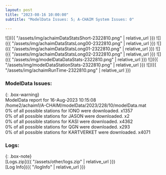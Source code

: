 ```yaml
---
layout: post
title: "2023-08-16 10:00:00"
subtitle: "ModelData Issues: 5; A-CHAIM System Issues: 0"

---
```


![]({{ "/assets/img/achaimDataStatsShort-2322810.png" | relative_url }})
![]({{ "/assets/img/achaimDataStatsLong00-2322810.png" | relative_url }})
![]({{ "/assets/img/achaimDataStatsLong01-2322810.png" | relative_url }})
![]({{ "/assets/img/achaimDataStatsLong02-2322810.png" | relative_url }})
![]({{ "/assets/img/modelDataDataStats-2322810.png" | relative_url }})
![]({{ "/assets/img/modelDataStationStats-2322810.png" | relative_url }})
![]({{ "/assets/img/achaimRunTime-2322810.png" | relative_url }})


### ModelData Issues:  
  
{: .box-warning}  
 ModelData report for 16-Aug-2023 10:15:08   
 /home2/achaim1/A-CHAIM/modelData/2023/228/10/modelData.mat   
 0% of all possible stations for IONO were downloaded. x1357   
 0% of all possible stations for JASON were downloaded. x2   
 0% of all possible stations for KASI were downloaded. x4362   
 0% of all possible stations for QGN were downloaded. x293   
 0% of all possible stations for KARTVERKET were downloaded. x4071   
  


### Logs:  
  
{: .box-note}  
[Logs.zip]({{ "/assets/other/logs.zip" | relative_url }})  
[Log Info]({{ "/logInfo" | relative_url }})  
